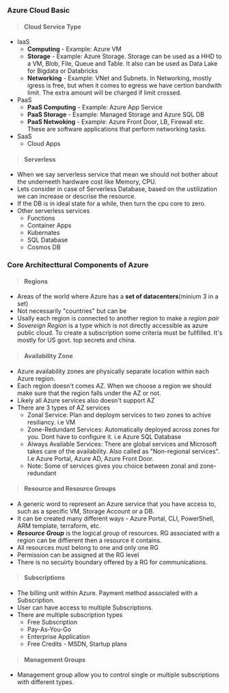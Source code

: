 ### Azure Cloud Basic ###

> #### Cloud Service Type ####
- IaaS
    - **Computing** - Example: Azure VM
    - **Storage** - Example: Azure Storage. Storage can be used as a HHD to a VM, Blob, File, Queue and Table. It also can be used as Data Lake for Bigdata or Databricks
    - **Networking** - Example: VNet and Subnets. In Networking, mostly igress is free, but when it comes to egress we have certion bandwith limit. The extra amount will be charged if limit crossed.
- PaaS
    - **PaaS Computing** - Example: Azure App Service
    - **PaaS Storage** - Example: Managed Storage and Azure SQL DB
    - **PaaS Netwoking** - Example: Azure Front Door, LB, Firewall etc. These are software applications that perform networking tasks.
- SaaS
    - Cloud Apps

> #### Serverless ####
- When we say serverless service that mean we should not bother about the underneeth hardware cost like Memory, CPU. 
- Lets consider in case of Serverless Database, based on the ustilization we can increase or descrise the resource.
- If the DB is in ideal state for a while, then turn the cpu core to zero.
- Other serverless services
    - Functions
    - Container Apps
    - Kubernates
    - SQL Database
    - Cosmos DB

### Core Architecttural Components of Azure ###
>#### Regions ####
- Areas of the world where Azure has a **set of datacenters**(minium 3 in a set)
- Not necessarily "countries" but can be
- Usally each region is connected to another region to make a <i>region pair</i>
- <i>Sovereign Region</i> is a type which is not directly accessible as azure public cloud. To create a subscription some criteria must be fullfilled. It's mostly for US govt. top secrets and china.

>#### Availability Zone ####
- Azure availability zones are physically separate location within each Azure region.
- Each region doesn't comes AZ. When we choose a region we should make sure that the region falls under the AZ or not.
- Likely all Azure services also doesn't support AZ
- There are 3 types of AZ services
    - Zonal Service: Plan and deploym services to two zones to achive resiliancy. i.e VM
    - Zone-Redundant Services: Automatically deployed across zones for you. Dont have to configure it. i.e Azure SQL Database
    - Always Available Services: There are global services and Microsoft takes care of the availability. Also called as "Non-regional services". I.e Azure Portal, Azure AD, Azure Front Door.
    - Note: Some of services gives you choice between zonal and zone-redundant
>#### Resource and Resource Groups ####
- A generic word to represent an Azure service that you have access to, such as a specific VM, Storage Account or a DB.
- It can be created many different ways - Azure Portal, CLI, PowerShell, ARM template, terraform, etc.
- ***Resource Group*** is the logical group of resources. RG associated with a region can be diffierent then a resource it contains.  
- All resources must belong to one and only one RG
- Permission can be assigned at the RG level
- There is no secuirty boundary offered by a RG for communications.

>#### Subscriptions ####
- The billing unit within Azure. Payment method associated with a Subscription.
- User can have access to multiple Subscriptions.
- There are multiple subscription types
    - Free Subscription
    - Pay-As-You-Go
    - Enterprise Application
    - Free Credits - MSDN, Startup plans

>#### Management Groups ####
- Management group allow you to control single or multiple subscriptions with different types.

